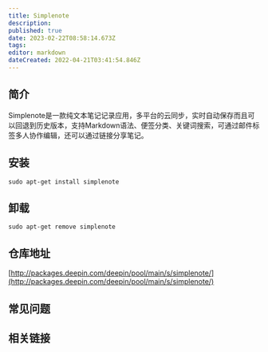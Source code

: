 ```yaml
---
title: Simplenote
description: 
published: true
date: 2023-02-22T08:58:14.673Z
tags: 
editor: markdown
dateCreated: 2022-04-21T03:41:54.846Z
---
```


## 简介

Simplenote是一款纯文本笔记记录应用，多平台的云同步，实时自动保存而且可以回退到历史版本，支持Markdown语法、便签分类、关键词搜索，可通过邮件标签多人协作编辑，还可以通过链接分享笔记。

## 安装

`sudo apt-get install simplenote`

## 卸载

`sudo apt-get remove simplenote`

## 仓库地址

[http://packages.deepin.com/deepin/pool/main/s/simplenote/](http://packages.deepin.com/deepin/pool/main/s/simplenote/)

## 常见问题

## 相关链接
